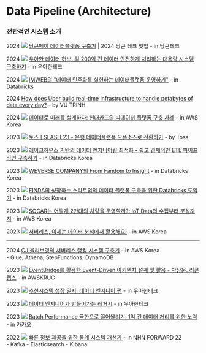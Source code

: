 # Data Pipeline (Architecture)

### 전반적인 시스템 소개

2024 ![](<../.gitbook/assets/image (8).png>) [당근페이 데이터플랫폼 구축기](https://www.youtube.com/watch?v=abdIqj9dxww) | 2024 당근 테크 밋업 - in 당근테크

2024 ![](<../.gitbook/assets/image (8).png>) [우아한 데이터 허브. 일 200억 건 데이터 안전하게 처리하는 대용량 시스템 구축하기](https://www.youtube.com/watch?v=AtmI56DGhi4) - in 우아한테크

2024 ![](<../.gitbook/assets/image (8).png>) [IMWEB의 "데이터 민주화를 실현하는 데이터플랫폼 운영하기"](https://www.youtube.com/watch?v=hBfi_qaCsRY) - in Databricks

2024 [How does Uber build real-time infrastructure to handle petabytes of data every day?](https://vutr.substack.com/p/i-spent-7-hours-understanding-ubers?utm_source=profile\&utm_medium=reader2) - by VU TRINH

2024 ![](<../.gitbook/assets/image (8).png>) [데이터로 미래를 설계하다: 현대카드의 빅데이터 플랫폼 구축 사례](https://www.youtube.com/watch?v=QZeoxpq17EQ) - in AWS Korea

2023 ![](<../.gitbook/assets/image (8).png>) [토스ㅣSLASH 23 - 은행 데이터플랫폼 오픈소스로 전환하기](https://www.youtube.com/watch?v=RjsG-zKMuX8) - by Toss

2023 ![](<../.gitbook/assets/image (8).png>) [레이크하우스 기반의 데이터 엔지니어링 최적화 - 쉽고 경제적인 ETL 파이프라인 구축하기](https://www.youtube.com/watch?v=PYDUEktRMHI) - in Databricks Korea

2023 ![](<../.gitbook/assets/image (8).png>) [WEVERSE COMPANY의 From Fandom to Insight](https://www.youtube.com/watch?v=-q_0yrmQIyU) - in Databricks Korea

2023 ![](<../.gitbook/assets/image (8).png>) [FINDA의 성장하는 스타트업의 데이터 플랫폼 구축을 위한 Databricks 도입기](https://www.youtube.com/watch?v=_tJjU_oK2Fw) - in Databricks Korea

2023 ![](<../.gitbook/assets/image (8).png>) [SOCAR는 어떻게 2만대의 차량을 운영할까?: IoT Data의 수집부터 분석까지](https://www.youtube.com/watch?v=gZElFqytfac) - in AWS Korea

2023 ![](<../.gitbook/assets/image (8).png>) [서버리스, 이제는 데이터 분석에서 활용해요!](https://www.youtube.com/watch?v=3g3Ktof3VjQ) - in AWS Korea

***

2024 [CJ 올리브영의 서버리스 랭킹 시스템 구축기](https://aws.amazon.com/ko/blogs/tech/oliveyoung-serverless-ranking-system/) - in AWS Korea\
&#x20; \- Glue, Athena, StepFunctions, DynamoDB

2023 ![](<../.gitbook/assets/image (8).png>) [EventBridge를 활용한 Event-Driven 아키텍처 설계 및 활용 - 박상운, 리콘랩스](https://www.youtube.com/watch?v=yLuKmlWrI2E) - in AWSKRUG

2023 ![](<../.gitbook/assets/image (8).png>) [추천시스템 성장 일지: 데이터 엔지니어 편](https://www.youtube.com/watch?v=x49PqlAQC3U) - in 우아한테크

2023 ![](<../.gitbook/assets/image (8).png>) [데이터 엔지니어가 만들어가는 레거시](https://www.youtube.com/watch?v=lbsGKOnXshw) - in 우아한테크

2023 ![](<../.gitbook/assets/image (8).png>) [Batch Performance 극한으로 끌어올리기: 1억 건 데이터 처리를 위한 노력](https://www.youtube.com/watch?v=2IIwQDIi3ys) - in 카카오

2022 ![](<../.gitbook/assets/image (8).png>) [빠른 정보 제공을 위한 통계 시스템 개선기 ](https://www.youtube.com/watch?v=kZnWWq_HzdM)- in NHN FORWARD 22\
&#x20; \- Kafka - Elasticsearch - Kibana

